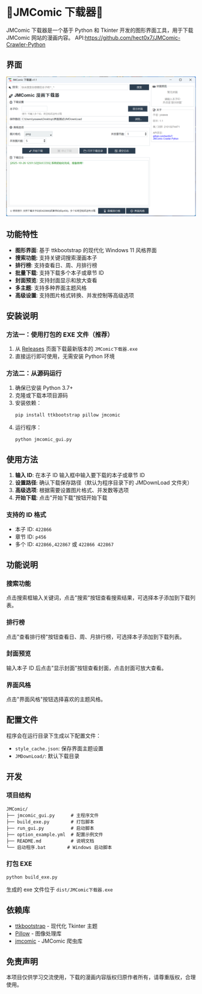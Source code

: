 # 🔞JMComic 下载器🔞

JMComic 下载器是一个基于 Python 和 Tkinter 开发的图形界面工具，用于下载 JMComic 网站的漫画内容。
API:https://github.com/hect0x7/JMComic-Crawler-Python
## 界面
![image](https://github.com/yxxawa/jmDownload/blob/main/%E7%A4%BA%E4%BE%8B%E5%9B%BE%E7%89%87/%E7%A4%BA%E4%BE%8B.png)
## 功能特性

-  **图形界面**: 基于 ttkbootstrap 的现代化 Windows 11 风格界面
-  **搜索功能**: 支持关键词搜索漫画本子
-  **排行榜**: 支持查看日、周、月排行榜
-  **批量下载**: 支持下载多个本子或章节 ID
-  **封面预览**: 支持封面显示和放大查看
-  **多主题**: 支持多种界面主题风格
-  **高级设置**: 支持图片格式转换、并发控制等高级选项

## 安装说明

### 方法一：使用打包的 EXE 文件（推荐）

1. 从 [Releases](https://github.com/your-username/jmcomic-downloader/releases) 页面下载最新版本的 `JMComic下载器.exe`
2. 直接运行即可使用，无需安装 Python 环境

### 方法二：从源码运行

1. 确保已安装 Python 3.7+
2. 克隆或下载本项目源码
3. 安装依赖：
   ```bash
   pip install ttkbootstrap pillow jmcomic
   ```
4. 运行程序：
   ```bash
   python jmcomic_gui.py
   ```

## 使用方法

1. **输入 ID**: 在本子 ID 输入框中输入要下载的本子或章节 ID
2. **设置路径**: 确认下载保存路径（默认为程序目录下的 JMDownLoad 文件夹）
3. **高级选项**: 根据需要设置图片格式、并发数等选项
4. **开始下载**: 点击"开始下载"按钮开始下载

### 支持的 ID 格式

- 本子 ID: `422866`
- 章节 ID: `p456`
- 多个 ID: `422866,422867` 或 `422866 422867`

## 功能说明

### 搜索功能
点击搜索框输入关键词，点击"搜索"按钮查看搜索结果，可选择本子添加到下载列表。

### 排行榜
点击"查看排行榜"按钮查看日、周、月排行榜，可选择本子添加到下载列表。

### 封面预览
输入本子 ID 后点击"显示封面"按钮查看封面，点击封面可放大查看。

### 界面风格
点击"界面风格"按钮选择喜欢的主题风格。

## 配置文件

程序会在运行目录下生成以下配置文件：

- `style_cache.json`: 保存界面主题设置
- `JMDownLoad/`: 默认下载目录

## 开发

### 项目结构

```
JMComic/
├── jmcomic_gui.py      # 主程序文件
├── build_exe.py        # 打包脚本
├── run_gui.py          # 启动脚本
├── option_example.yml  # 配置示例文件
├── README.md           # 说明文档
└── 启动程序.bat        # Windows 启动脚本
```

### 打包 EXE

```bash
python build_exe.py
```

生成的 exe 文件位于 `dist/JMComic下载器.exe`

## 依赖库

- [ttkbootstrap](https://github.com/israel-dryer/ttkbootstrap) - 现代化 Tkinter 主题
- [Pillow](https://python-pillow.org/) - 图像处理库
- [jmcomic](https://github.com/hect0x7/JMComic-Crawler-Python) - JMComic 爬虫库

## 免责声明

本项目仅供学习交流使用，下载的漫画内容版权归原作者所有，请尊重版权，合理使用。
